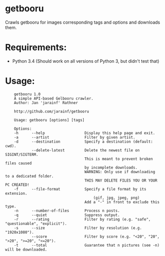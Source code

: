 getbooru
========

Crawls getbooru for images corresponding tags and options and downloads them.

# Requirements:
- Python 3.4 (Should work on all versions of Python 3, but didn't test that)

# Usage:

		getbooru 1.0
		A simple API-based Gelbooru crawler.
		Author: Jan 'jarainf' Rathner
		
		http://github.com/jarainf/getbooru
		
		Usage: getbooru [options] [tags]
		
		Options:
		-h		--help					Display this help page and exit.
		-a		--artist				Filter by given artist.
		-d		--destination			Specify a destination (default: cwd).
				--delete-latest			Delete the newest file on SIGINT/SIGTERM.
										This is meant to prevent broken files caused
										by incomplete downloads.
										WARNING: Only use if downloading to a dedicated folder.
										THIS MAY DELETE FILES YOU OR YOUR PC CREATED!
		-f		--file-format			Specify a file format by its extension.
											(gif, jpg, jpeg, png)
										Add a "-" in front to exclude this type.
		-n		--number-of-files		Process n posts.
		-q		--quiet					Suppress output.
		-r		--rating				Filter by rating (e.g. "safe", "questionable", "explicit").
		-s		--size					Filter by resolution (e.g. "1920x1080").
				--score					Filter by score (e.g. "<20", "20", ">20", ">=20", "<=20").
		-t		--total					Guarantee that n pictures (see -n) will be downloaded.
